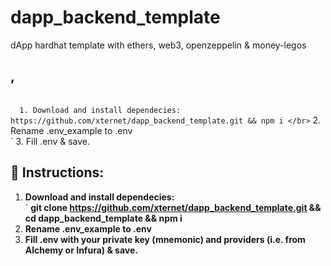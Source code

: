 # dapp_backend_template
dApp hardhat template with ethers, web3, openzeppelin &amp; money-legos

## , 
</br>`  1. Download and install dependecies: https://github.com/xternet/dapp_backend_template.git && npm i
</br>`  2. Rename .env_example to .env
</br>`  3. Fill .env & save.

## 📃 Instructions:
1. **Download and install dependecies:**
</br>`  **git clone https://github.com/xternet/dapp_backend_template.git && cd dapp_backend_template && npm i**
2. **Rename .env_example to .env**
3. **Fill .env with your private key (mnemonic) and providers (i.e. from Alchemy or Infura) & save.**

